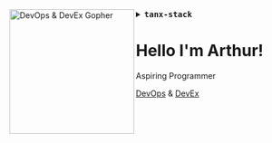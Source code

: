 
<img align="left" alt="DevOps & DevEx Gopher" title="DevOps & DevEx Gopher" src="https://media2.giphy.com/media/pmuXt3YfyhOBi63Ijl/giphy.gif" width="220px"/>

<details align="left">
<summary> <b> <samp> tanx-stack </samp></b></summary>
<p align="left">
  <img src="https://skillicons.dev/icons?i=python,go,ts,rails" width="30%" />
</p>
<p align="left">
  <img src="https://skillicons.dev/icons?i=,kubernetes,docker," width="30%" />
</p>
<p align="left">
  <img src="https://skillicons.dev/icons?i=,gcp,linux," width="30%" />
</p>

</details>

# Hello I'm Arthur! 

Aspiring Programmer

[DevOps](https://about.gitlab.com/topics/devops/) & [DevEx](https://microsoft.github.io/code-with-engineering-playbook/developer-experience)

<br />
